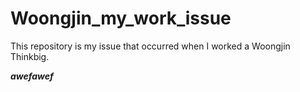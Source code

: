 # Woongjin_my_work_issue
This repository is my issue that occurred when I worked a Woongjin Thinkbig.

***awefawef***
